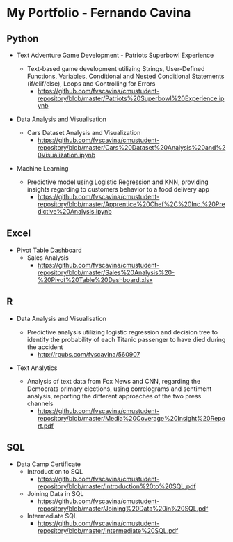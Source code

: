 # My Portfolio - Fernando Cavina


## Python
- Text Adventure Game Development - Patriots Superbowl Experience
  - Text-based game development utilizing Strings, User-Defined Functions, Variables, Conditional and Nested Conditional Statements (if/elif/else), Loops and Controlling for Errors
      - https://github.com/fvscavina/cmustudent-repository/blob/master/Patriots%20Superbowl%20Experience.ipynb

- Data Analysis and Visualisation
  - Cars Dataset Analysis and Visualization 
    - https://github.com/fvscavina/cmustudent-repository/blob/master/Cars%20Dataset%20Analysis%20and%20Visualization.ipynb
      
- Machine Learning
  - Predictive model using Logistic Regression and KNN, providing insights regarding to customers behavior to a food delivery app
    - https://github.com/fvscavina/cmustudent-repository/blob/master/Apprentice%20Chef%2C%20Inc.%20Predictive%20Analysis.ipynb

## Excel
- Pivot Table Dashboard
  - Sales Analysis 
    - https://github.com/fvscavina/cmustudent-repository/blob/master/Sales%20Analysis%20-%20Pivot%20Table%20Dashboard.xlsx
      
## R
- Data Analysis and Visualisation
  - Predictive analysis utilizing logistic regression and decision tree to identify the probability of each Titanic passenger to have died during the accident
    - http://rpubs.com/fvscavina/560907

- Text Analytics
  - Analysis of text data from Fox News and CNN, regarding the Democrats primary elections, using correlograms and sentiment analysis,      reporting the different approaches of the two press channels
    - https://github.com/fvscavina/cmustudent-repository/blob/master/Media%20Coverage%20Insight%20Report.pdf
    
## SQL
- Data Camp Certificate
  - Introduction to SQL
    - https://github.com/fvscavina/cmustudent-repository/blob/master/Introduction%20to%20SQL.pdf
  - Joining Data in SQL
    - https://github.com/fvscavina/cmustudent-repository/blob/master/Joining%20Data%20in%20SQL.pdf
  - Intermediate SQL
    - https://github.com/fvscavina/cmustudent-repository/blob/master/Intermediate%20SQL.pdf
